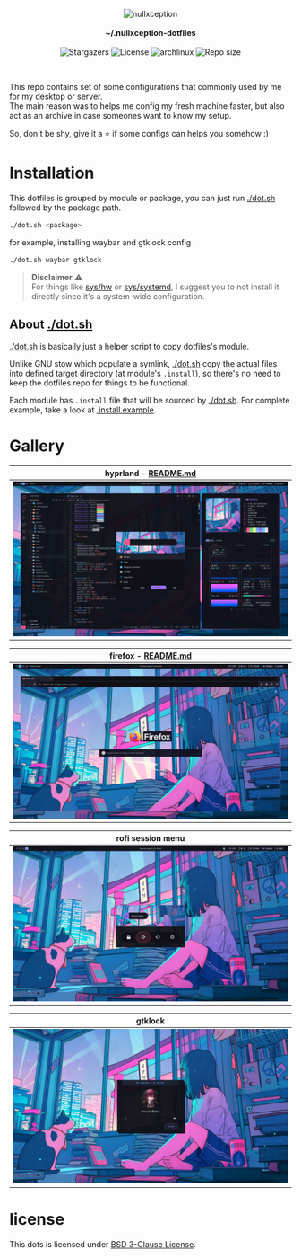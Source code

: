 <p align="center">
<img alt="nullxception" src="https://images.weserv.nl/?url=avatars.githubusercontent.com/u/58150791?v=5&h=128&w=128&fit=cover&mask=circle&maxage=7d"/>
<br/><br/>
<b>~/.nullxception-dotfiles</b>
<br/><br/>
<img alt="Stargazers" src="https://img.shields.io/github/stars/nullxception/dotfiles?style=for-the-badge&logo=apachespark&logoColor=ebebf0&color=ff89b5&labelColor=33333f"/>
<img alt="License" src="https://img.shields.io/github/license/nullxception/dotfiles?style=for-the-badge&logo=gitbook&logoColor=ebebf0&color=b0a8f7&labelColor=33333f"/>
<img alt="archlinux" src="https://img.shields.io/badge/-btw-95b6ff?style=for-the-badge&logo=archlinux&logoColor=ebebf0&labelColor=33333f"/>
<img alt="Repo size" src="https://img.shields.io/github/repo-size/nullxception/dotfiles?style=for-the-badge&logo=hackthebox&logoColor=ebebf0&color=73de8a&labelColor=33333f"/>
</p>

<br/>

This repo contains set of some configurations that commonly used by me for my desktop or server.<br/>
The main reason was to helps me config my fresh machine faster, but also act as an archive in case someones want to know my setup.

So, don't be shy, give it a ⭐️ if some configs can helps you somehow :)

# Installation

This dotfiles is grouped by module or package, you can just run [./dot.sh](dot.sh) followed by the package path.

```bash
./dot.sh <package>
```

for example, installing waybar and gtklock config

```bash
./dot.sh waybar gtklock
```

> **Disclaimer** ⚠️<br/>
> For things like [sys/hw](sys/hw) or [sys/systemd](sys/systemd), I suggest you to not install it directly since it's a system-wide configuration.

## About [./dot.sh](dot.sh)

[./dot.sh](dot.sh) is basically just a helper script to copy dotfiles's module.

Unlike GNU stow which populate a symlink, [./dot.sh](dot.sh) copy the actual files into defined target directory (at module's `.install`), so there's no need to keep the dotfiles repo for things to be functional.

Each module has `.install` file that will be sourced by [./dot.sh](dot.sh).
For complete example, take a look at [.install.example](.install.example).

# Gallery

| hyprland - [README.md](hypr/README.md)          |
| ----------------------------------------------- |
| ![hyprland setup](.github/assets/hyprland.webp) |

| firefox - [README.md](firefox/README.md) |
| ---------------------------------------- |
| ![firefox](.github/assets/firefox.webp)  |

| rofi session menu                                      |
| ------------------------------------------------------ |
| ![rofi session menu](.github/assets/rofi-session.webp) |

| gtklock                                 |
| --------------------------------------- |
| ![gtklock](.github/assets/gtklock.webp) |

# license

This dots is licensed under [BSD 3-Clause License](LICENSE).
